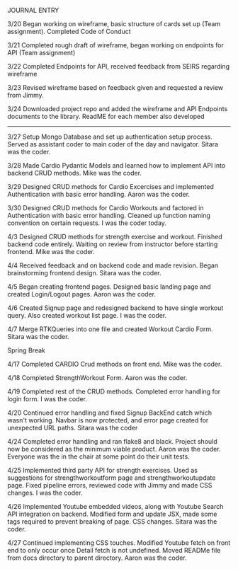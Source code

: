 JOURNAL ENTRY

3/20
Began working on wireframe, basic structure of cards set up (Team assignment). Completed Code of Conduct

3/21
Completed rough draft of wireframe, began working on endpoints for API (Team assignment)

3/22
Completed Endpoints for API, received feedback from SEIRS regarding wireframe

3/23
Revised wireframe based on feedback given and requested a review from Jimmy.

3/24
Downloaded project repo and added the wireframe and API Endpoints documents to the library. ReadME for each member also developed

---

3/27
Setup Mongo Database and set up authentication setup process. Served as assistant coder to main coder of the day and navigator. Sitara was the coder.

3/28
Made Cardio Pydantic Models and learned how to implement API into backend CRUD methods. Mike was the coder.

3/29
Designed CRUD methods for Cardio Excercises and implemented Authentication with basic error handling. Aaron was the coder.

3/30
Designed CRUD methods for Cardio Workouts and factored in Authentication with basic error handling. Cleaned up function naming convention on certain requests. I was the coder today.

4/3
Designed CRUD methods for strength exercise and workout. Finished backend code entirely. Waiting on review from instructor before starting frontend. Mike was the coder.

4/4
Received feedback and on backend code and made revision. Began brainstorming frontend design. Sitara was the coder.

4/5
Began creating frontend pages. Designed basic landing page and created Login/Logout pages. Aaron was the coder.

4/6
Created Signup page and redesigned backend to have single workout query. Also created workout list page. I was the coder.

4/7
Merge RTKQueries into one file and created Workout Cardio Form. Sitara was the coder.

Spring Break

4/17
Completed CARDIO Crud methods on front end. Mike was the coder.

4/18
Completed StrengthWorkout Form. Aaron was the coder.

4/19
Completed rest of the CRUD methods. Completed error handling for login form. I was the coder.

4/20
Continued error handling and fixed Signup BackEnd catch which wasn't working. Navbar is now protected, and error page created for unexpected URL paths. Sitara was the coder

4/24
Completed error handling and ran flake8 and black. Project should now be considered as the minimum viable product. Aaron was the coder. Everyone was the in the chair at some point do their unit tests.

4/25
Implemented third party API for strength exercises. Used as suggestions for strengthworkoutform page and strengthworkoutupdate page. Fixed pipeline errors, reviewed code with Jimmy and made CSS changes. I was the coder.

4/26
Implemented Youtube embedded videos, along with Youtube Search API integration on backend. Modified form and update JSX, made some tags required to prevent breaking of page. CSS changes. Sitara was the coder.

4/27
Continued implementing CSS touches. Modified Youtube fetch on front end to only occur once Detail fetch is not undefined. Moved READMe file from docs directory to parent directory. Aaron was the coder.
